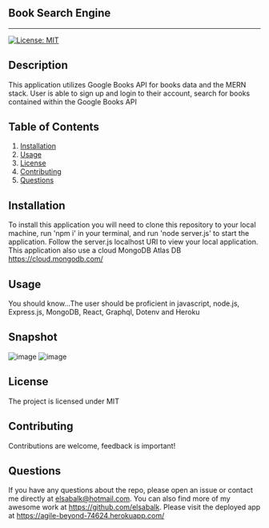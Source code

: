 ## Book Search Engine
---------------------------------------------------------------------
[![License: MIT](https://img.shields.io/badge/License-MIT-yellow.svg)](https://opensource.org/licenses/MIT)

## Description 
This application utilizes Google Books API for books data and the MERN stack. User is able to sign up and login to their account, search for books contained within the Google Books API

## Table of Contents
1. [Installation](#installation)
2. [Usage](#usage)
3. [License](#license)
4. [Contributing](#contributing) 
5. [Questions](#questions)

## Installation
To install this application you will need to clone this repository to your local machine, run 'npm i' in your terminal, and run 'node server.js' to start the application. Follow the server.js localhost URI to view your local application. This application also use a cloud MongoDB Atlas DB https://cloud.mongodb.com/

## Usage
You should know...The user should be proficient in javascript, node.js, Express.js, MongoDB, React, Graphql, Dotenv and Heroku

## Snapshot
![image](https://user-images.githubusercontent.com/85199825/142955281-110a4104-6a10-4897-8ed4-5c099855b274.png)
![image](https://user-images.githubusercontent.com/85199825/142955320-d359e0eb-99c6-4b4c-bc4c-447b47d65fa6.png)


## License
The project is licensed under MIT

## Contributing
Contributions are welcome, feedback is important!

## Questions
If you have any questions about the repo, please open an issue or contact me directly at elsabalk@hotmail.com. You can also find more of my awesome work at https://github.com/elsabalk. Please visit the deployed app at https://agile-beyond-74624.herokuapp.com/
